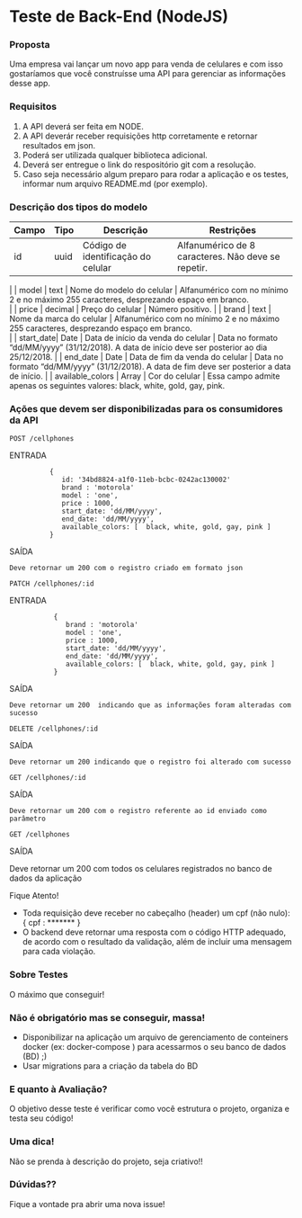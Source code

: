 
# Teste de Back-End (NodeJS)

### Proposta

Uma empresa vai lançar um novo app para venda de celulares e com isso gostaríamos que você construísse uma API para gerenciar as informações desse app.

### Requisitos

1. A API deverá ser feita em NODE.
2. A API deverár receber requisições http corretamente e retornar resultados em json.
3. Poderá ser utilizada qualquer biblioteca adicional.
4. Deverá ser entregue o link do respositório git com a resolução.
5. Caso seja necessário algum preparo para rodar a aplicação e os testes, informar num arquivo README.md (por exemplo).


### Descrição dos tipos do modelo

| Campo     | Tipo        | Descrição                          | Restrições                                                                                        |
| --------- | ----------- | ---------------------------------- | ------------------------------------------------------------------------------------------------- |
| id        | uuid        | Código de identificação do celular | Alfanumérico de 8 caracteres. Não deve se repetir.     
|
| model     | text        | Nome do modelo do celular          | Alfanumérico com no mínimo 2 e no máximo 255 caracteres, desprezando espaço em branco.      
|
| price     | decimal     | Preço do celular                   | Número positivo.
|
| brand     | text        | Nome da marca do celular           | Alfanumérico com no mínimo 2 e no máximo 255 caracteres, desprezando espaço em branco.           
|
| start_date| Date        | Data de início da venda do celular | Data no formato “dd/MM/yyyy” (31/12/2018). A data de início deve ser posterior ao dia 25/12/2018.
|
| end_date  | Date        | Data de fim da venda do celular    | Data no formato “dd/MM/yyyy” (31/12/2018). A data de fim deve ser posterior a data de início. 
|
| available_colors  | Array  | Cor do celular                  | Essa campo admite apenas os seguintes valores: black, white, gold, gay, pink.                     
            
### Ações que devem ser disponibilizadas para os consumidores da API


```POST /cellphones```

  ENTRADA
  
              { 
                 id: '34bd8824-a1f0-11eb-bcbc-0242ac130002'
                 brand : 'motorola'
                 model : 'one',
                 price : 1000, 
                 start_date: 'dd/MM/yyyy',
                 end_date: 'dd/MM/yyyy',
                 available_colors: [  black, white, gold, gay, pink ]
              } 

  SAÍDA

    Deve retornar um 200 com o registro criado em formato json

```PATCH /cellphones/:id```

  ENTRADA 
  
               {
                  brand : 'motorola'
                  model : 'one',
                  price : 1000, 
                  start_date: 'dd/MM/yyyy',
                  end_date: 'dd/MM/yyyy',
                  available_colors: [  black, white, gold, gay, pink ]
               }

  SAÍDA

    Deve retornar um 200  indicando que as informações foram alteradas com sucesso

```DELETE /cellphones/:id```

  SAÍDA 

    Deve retornar um 200 indicando que o registro foi alterado com sucesso

```GET /cellphones/:id```

  SAÍDA

    Deve retornar um 200 com o registro referente ao id enviado como parâmetro

```GET /cellphones```

  SAÍDA

   Deve retornar um 200 com todos os celulares registrados no banco de dados da aplicação


Fique Atento!

- Toda requisição deve receber no cabeçalho (header) um cpf (não nulo): { cpf : ******* }
- O backend deve retornar uma resposta com o código HTTP adequado, de acordo com o resultado da validação, além de incluir uma mensagem para cada violação.

### Sobre Testes

O máximo que conseguir!

### Não é obrigatório mas se conseguir, massa!

- Disponibilizar na aplicação um arquivo de gerenciamento de conteiners docker (ex: docker-compose ) para acessarmos o seu banco de dados (BD) ;)
- Usar migrations para a criação da tabela do BD

### E quanto à Avaliação? 

O objetivo desse teste é verificar como você estrutura o projeto, organiza e testa seu código!

### Uma dica!

Não se prenda à descrição do projeto, seja criativo!!

### Dúvidas?? 

Fique a vontade pra abrir uma nova issue!




